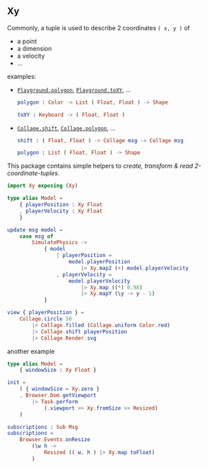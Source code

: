 ## Xy

Commonly, a tuple is used to describe 2 coordinates `( x, y )` of

  - a point
  - a dimension
  - a velocity
  - ...

examples:
  - [`Playground.polygon`](https://package.elm-lang.org/packages/justgook/webgl-playground/5.0.0/Playground#polygon), [`Playground.toXY`](https://package.elm-lang.org/packages/justgook/webgl-playground/5.0.0/Playground#toXY), ...

    ```elm
    polygon : Color -> List ( Float, Float ) -> Shape

    toXY : Keyboard -> ( Float, Float )
    ```
  - [`Collage.shift`](https://package.elm-lang.org/packages/timjs/elm-collage/latest/Collage#shift), [`Collage.polygon`](https://package.elm-lang.org/packages/timjs/elm-collage/latest/Collage#polygon), ...
    ```elm
    shift : ( Float, Float ) -> Collage msg -> Collage msg

    polygon : List ( Float, Float ) -> Shape
    ```

This package contains simple helpers to _create, transform & read 2-coordinate-tuples_.

```elm
import Xy exposing (Xy)

type alias Model =
    { playerPosition : Xy Float
    , playerVelocity : Xy Float
    }

update msg model =
    case msg of
        SimulatePhysics ->
            { model
                | playerPosition =
                    model.playerPosition
                        |> Xy.map2 (+) model.playerVelocity
                , playerVelocity =
                    model.playerVelocity
                        |> Xy.map ((*) 0.98)
                        |> Xy.mapY (\y -> y - 1)
            }

view { playerPosition } =
    Collage.circle 50
        |> Collage.filled (Collage.uniform Color.red)
        |> Collage.shift playerPosition
        |> Collage.Render.svg
```

another example

```elm
type alias Model =
    { windowSize : Xy Float }

init =
    ( { windowSize = Xy.zero }
    , Browser.Dom.getViewport
        |> Task.perform
            (.viewport >> Xy.fromSize >> Resized)
    )

subscriptions : Sub Msg
subscriptions =
    Browser.Events.onResize
        (\w h ->
            Resized (( w, h ) |> Xy.map toFloat)
        )
```